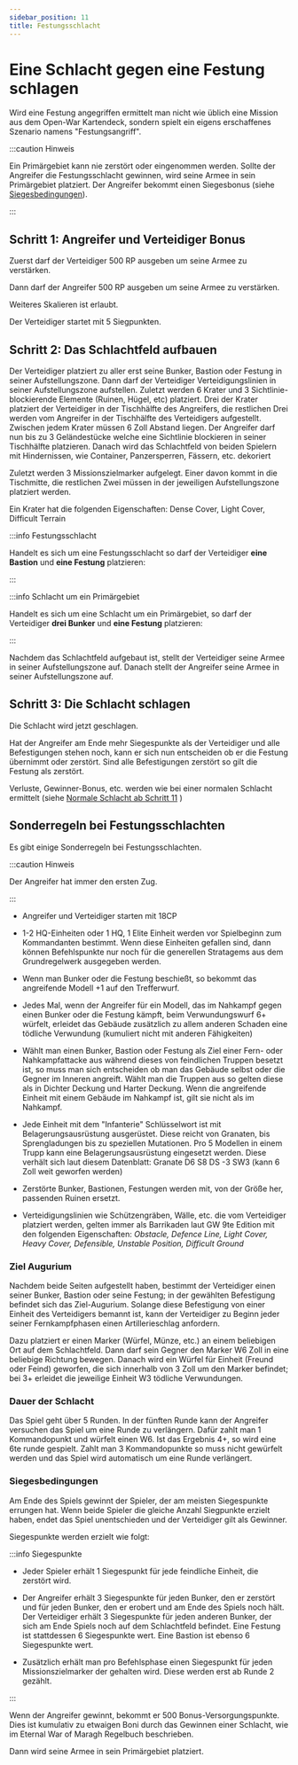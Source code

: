 ```yaml
---
sidebar_position: 11
title: Festungsschlacht
---
```

# Eine Schlacht gegen eine Festung schlagen

Wird eine Festung angegriffen ermittelt man nicht wie üblich eine Mission aus dem Open-War Kartendeck, sondern spielt ein eigens erschaffenes Szenario namens "Festungsangriff".

:::caution Hinweis

Ein Primärgebiet kann nie zerstört oder eingenommen werden. Sollte der Angreifer die Festungsschlacht gewinnen, wird seine Armee in sein Primärgebiet platziert. Der Angreifer bekommt einen Siegesbonus (siehe [Siegesbedingungen](#siegesbedingungen)).

:::

## Schritt 1: Angreifer und Verteidiger Bonus
Zuerst darf der Verteidiger 500 RP ausgeben um seine Armee zu verstärken.

Dann darf der Angreifer 500 RP ausgeben um seine Armee zu verstärken.

Weiteres Skalieren ist erlaubt.

Der Verteidiger startet mit 5 Siegpunkten.

## Schritt 2: Das Schlachtfeld aufbauen

Der Verteidiger platziert zu aller erst seine Bunker, Bastion oder Festung in seiner Aufstellungszone. Dann darf der Verteidiger Verteidigungslinien in seiner Aufstellungszone aufstellen. Zuletzt werden 6 Krater und 3 Sichtlinie-blockierende Elemente (Ruinen, Hügel, etc) platziert. Drei der Krater platziert der Verteidiger in der Tischhälfte des Angreifers, die restlichen Drei werden vom Angreifer in der Tischhälfte des Verteidigers aufgestellt. Zwischen jedem Krater müssen 6 Zoll Abstand liegen. Der Angreifer darf nun bis zu 3 Geländestücke welche eine Sichtlinie blockieren in seiner Tischhälfte platzieren. Danach wird das Schlachtfeld von beiden Spielern mit Hindernissen, wie Container, Panzersperren, Fässern, etc. dekoriert

Zuletzt werden 3 Missionszielmarker aufgelegt. Einer davon kommt in die Tischmitte, die restlichen Zwei müssen in der jeweiligen Aufstellungszone platziert werden. 

Ein Krater hat die folgenden Eigenschaften: Dense Cover, Light Cover, Difficult Terrain

:::info Festungsschlacht

Handelt es sich um eine Festungsschlacht so darf der Verteidiger **eine Bastion** und **eine Festung** platzieren:

:::

:::info Schlacht um ein Primärgebiet

Handelt es sich um eine Schlacht um ein Primärgebiet, so darf der Verteidiger **drei Bunker** und **eine Festung** platzieren:

:::

Nachdem das Schlachtfeld aufgebaut ist, stellt der Verteidiger seine Armee in seiner Aufstellungszone auf. Danach stellt der Angreifer seine Armee in seiner Aufstellungszone auf. 

## Schritt 3: Die Schlacht schlagen

Die Schlacht wird jetzt geschlagen.

Hat der Angreifer am Ende mehr Siegespunkte als der Verteidiger und alle Befestigungen stehen noch, kann er sich nun entscheiden ob er die Festung übernimmt oder zerstört. Sind alle Befestigungen zerstört so gilt die Festung als zerstört.

Verluste, Gewinner-Bonus, etc. werden wie bei einer normalen Schlacht ermittelt (siehe [Normale Schlacht ab Schritt 11](normale-schlacht#schritt-11-verluste-ermitteln) )

## Sonderregeln bei Festungsschlachten

Es gibt einige Sonderregeln bei Festungsschlachten.

:::caution Hinweis

Der Angreifer hat immer den ersten Zug.

:::

* Angreifer und Verteidiger starten mit 18CP

* 1-2 HQ-Einheiten oder 1 HQ, 1 Elite Einheit werden vor Spielbeginn zum Kommandanten bestimmt. Wenn diese Einheiten gefallen sind, dann können Befehlspunkte nur noch für die generellen Stratagems aus dem Grundregelwerk ausgegeben werden.

* Wenn man Bunker oder die Festung beschießt, so bekommt das angreifende Modell +1 auf den Trefferwurf.

* Jedes Mal, wenn der Angreifer für ein Modell, das im Nahkampf gegen einen Bunker oder die Festung kämpft, beim Verwundungswurf 6+ würfelt, erleidet das Gebäude zusätzlich zu allem anderen Schaden eine tödliche Verwundung (kumuliert nicht mit anderen Fähigkeiten) 

* Wählt man einen Bunker, Bastion oder Festung als Ziel einer Fern- oder Nahkampfattacke aus während dieses von feindlichen Truppen besetzt ist, so muss man sich entscheiden ob man das Gebäude selbst oder die Gegner im Inneren angreift. Wählt man die Truppen aus so gelten diese als in Dichter Deckung und Harter Deckung. Wenn die angreifende Einheit mit einem Gebäude im Nahkampf ist, gilt sie nicht als im Nahkampf.

* Jede Einheit mit dem "Infanterie" Schlüsselwort ist mit Belagerungsausrüstung ausgerüstet. 
Diese reicht von Granaten, bis Sprengladungen bis zu speziellen Mutationen. 
Pro 5 Modellen in einem Trupp kann eine Belagerungsausrüstung eingesetzt werden. Diese verhält sich laut diesem Datenblatt: Granate D6 S8 DS -3 SW3 (kann 6 Zoll weit geworfen werden)

* Zerstörte Bunker, Bastionen, Festungen werden mit, von der Größe her, passenden Ruinen ersetzt.

* Verteidigungslinien wie Schützengräben, Wälle, etc. die vom Verteidiger platziert werden, gelten immer als Barrikaden laut GW 9te Edition mit den folgenden Eigenschaften: *Obstacle, Defence Line, Light Cover, Heavy Cover, Defensible, Unstable Position, Difficult Ground*


### Ziel Augurium

Nachdem beide Seiten aufgestellt haben, bestimmt der Verteidiger einen seiner Bunker, Bastion oder seine Festung; in der gewählten Befestigung befindet sich das Ziel-Augurium. Solange diese Befestigung von einer Einheit des Verteidigers bemannt ist, kann der Verteidiger zu Beginn jeder seiner Fernkampfphasen einen Artillerieschlag anfordern.

Dazu platziert er einen Marker (Würfel, Münze, etc.) an einem beliebigen Ort auf dem Schlachtfeld. 
Dann darf sein Gegner den Marker W6 Zoll in eine beliebige Richtung bewegen. Danach wird ein Würfel für Einheit (Freund oder Feind) geworfen, die sich innerhalb von 3 Zoll um den Marker befindet; bei 3+ erleidet die jeweilige Einheit W3 tödliche Verwundungen.

### Dauer der Schlacht

Das Spiel geht über 5 Runden. In der fünften Runde kann der Angreifer versuchen das Spiel um eine Runde zu verlängern. Dafür zahlt man 1 Kommandopunkt und würfelt einen W6. Ist das Ergebnis 4+, so wird eine 6te runde gespielt. Zahlt man 3 Kommandopunkte so muss nicht gewürfelt werden und das Spiel wird automatisch um eine Runde verlängert.

### Siegesbedingungen

Am Ende des Spiels gewinnt der Spieler, der am meisten Siegespunkte errungen hat. Wenn beide Spieler die gleiche Anzahl Siegpunkte erzielt haben, endet das Spiel unentschieden und der Verteidiger gilt als Gewinner.

Siegespunkte werden erzielt wie folgt:

:::info Siegespunkte

* Jeder Spieler erhält 1 Siegespunkt für jede feindliche Einheit, die zerstört wird.

* Der Angreifer erhält 3 Siegespunkte für jeden Bunker, den er zerstört und für jeden Bunker, den er erobert und am Ende des Spiels noch hält. Der Verteidiger erhält 3 Siegespunkte für jeden anderen Bunker, der sich am Ende Spiels noch auf dem Schlachtfeld befindet. Eine Festung ist stattdessen 6 Siegespunkte wert. Eine Bastion ist ebenso 6 Siegespunkte wert.

* Zusätzlich erhält man pro Befehlsphase einen Siegespunkt für jeden Missionszielmarker der gehalten wird. Diese werden erst ab Runde 2 gezählt. 

:::

Wenn der Angreifer gewinnt, bekommt er 500 Bonus-Versorgungspunkte. Dies ist kumulativ zu etwaigen Boni durch das Gewinnen einer Schlacht, wie im Eternal War of Maragh Regelbuch beschrieben.

Dann wird seine Armee in sein Primärgebiet platziert. 